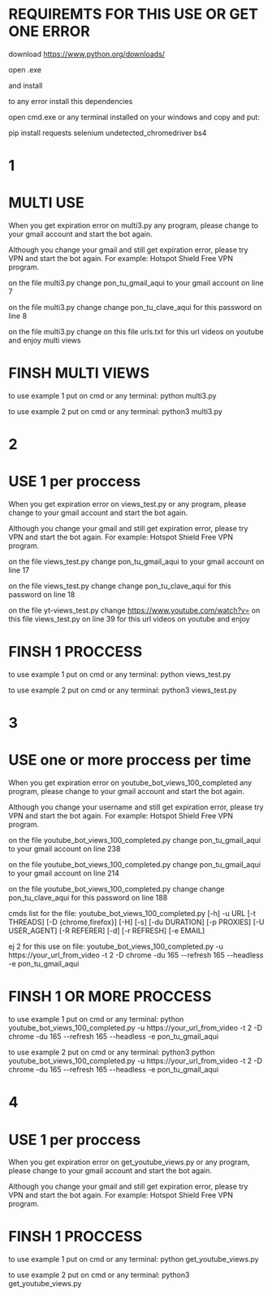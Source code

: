 # REQUIREMTS FOR THIS USE OR GET ONE ERROR


download https://www.python.org/downloads/

open .exe

and install

to any error install this dependencies 


open cmd.exe or any terminal installed on your windows and copy and put:

pip install requests selenium undetected_chromedriver bs4

# 1
# MULTI USE

When you get expiration error on multi3.py any program, please change to your gmail account and start the bot again.

Although you change your gmail and still get expiration error, please try VPN and start the bot again. For example: Hotspot Shield Free VPN program.

on the file multi3.py change pon_tu_gmail_aqui  to your gmail account on line 7

on the file multi3.py change change pon_tu_clave_aqui for this password on line 8

on the file multi3.py change on this file urls.txt for this url videos on youtube and enjoy multi views
# FINSH MULTI VIEWS

to use example 1 put on cmd or any terminal: python multi3.py

to use example 2 put on cmd or any terminal: python3 multi3.py


# 2
# USE 1 per proccess

When you get expiration error on views_test.py or any program, please change to your gmail account and start the bot again.

Although you change your gmail and still get expiration error, please try VPN and start the bot again. For example: Hotspot Shield Free VPN program.

on the file views_test.py change pon_tu_gmail_aqui  to your gmail account on line 17

on the file views_test.py change change pon_tu_clave_aqui for this password on line 18

on the file yt-views_test.py change https://www.youtube.com/watch?v= on this file views_test.py on line 39 for this url videos on youtube and enjoy


# FINSH 1 PROCCESS

to use example 1 put on cmd or any terminal: python views_test.py

to use example 2 put on cmd or any terminal: python3 views_test.py





# 3
# USE one or more proccess per time

When you get expiration error on youtube_bot_views_100_completed any program, please change to your gmail account and start the bot again.

Although you change your username and still get expiration error, please try VPN and start the bot again. For example: Hotspot Shield Free VPN program.

on the file youtube_bot_views_100_completed.py change pon_tu_gmail_aqui  to your gmail account on line 238

on the file youtube_bot_views_100_completed.py change pon_tu_gmail_aqui  to your gmail account on line 214

on the file youtube_bot_views_100_completed.py change change pon_tu_clave_aqui for this password on line 188

cmds list for the file: youtube_bot_views_100_completed.py [-h] -u URL [-t THREADS] [-D {chrome,firefox}] [-H] [-s] [-du DURATION] [-p PROXIES] [-U USER_AGENT] [-R REFERER] [-d] [-r REFRESH] [-e EMAIL]

ej 2 for this use on file: youtube_bot_views_100_completed.py -u https://your_url_from_video -t 2 -D chrome -du 165 --refresh 165 --headless -e pon_tu_gmail_aqui



# FINSH 1 OR MORE PROCCESS

to use example 1 put on cmd or any terminal: python youtube_bot_views_100_completed.py -u https://your_url_from_video -t 2 -D chrome -du 165 --refresh 165 --headless -e pon_tu_gmail_aqui

to use example 2 put on cmd or any terminal: python3 python youtube_bot_views_100_completed.py -u https://your_url_from_video -t 2 -D chrome -du 165 --refresh 165 --headless -e pon_tu_gmail_aqui




# 4
# USE 1 per proccess

When you get expiration error on get_youtube_views.py or any program, please change to your gmail account and start the bot again.

Although you change your gmail and still get expiration error, please try VPN and start the bot again. For example: Hotspot Shield Free VPN program.

# FINSH 1 PROCCESS

to use example 1 put on cmd or any terminal: python get_youtube_views.py

to use example 2 put on cmd or any terminal: python3 get_youtube_views.py


